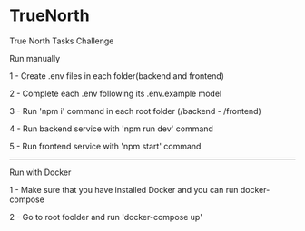 # TrueNorth
True North Tasks Challenge

Run manually

1 - Create .env files in each folder(backend and frontend)

2 - Complete each .env following its .env.example model

3 - Run 'npm i' command in each root folder (/backend - /frontend)

4 - Run backend service with 'npm run dev' command

5 - Run frontend service with 'npm start' command

----------------------------------------------------------

Run with Docker

1 - Make sure that you have installed Docker and you can run docker-compose

2 - Go to root foolder and run 'docker-compose up'